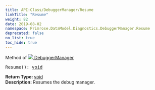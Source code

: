 ```yaml
---
title: API:Class/DebuggerManager/Resume
linkTitle: "Resume"
weight: 82
date: 2019-08-02
namespace: Primrose.DataModel.Diagnostics.DebuggerManager.Resume
deprecated: false
no_list: true
toc_hide: true
---
```

Method of <a href="/docs/api-reference/Class/DebuggerManager"><img src="/icons/silk/bug.png"/>&nbsp;DebuggerManager</a>
<pre class="method-declaration">
Resume(): <a class="type" href="/docs/api-reference/System/void">void</a></pre>
<b>Return Type: </b>
<a class="type" href="/docs/api-reference/System/void">void</a>
<br/>
<b>Description: </b>
Resumes the debug manager.

